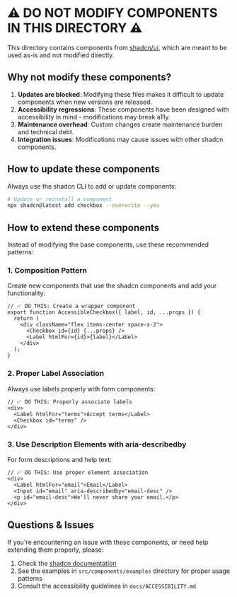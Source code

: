# ⚠️ DO NOT MODIFY COMPONENTS IN THIS DIRECTORY ⚠️

This directory contains components from [shadcn/ui](https://ui.shadcn.com/), which are meant to be used as-is and not modified directly.

## Why not modify these components?

1. **Updates are blocked**: Modifying these files makes it difficult to update components when new versions are released.
2. **Accessibility regressions**: These components have been designed with accessibility in mind - modifications may break a11y.
3. **Maintenance overhead**: Custom changes create maintenance burden and technical debt.
4. **Integration issues**: Modifications may cause issues with other shadcn components.

## How to update these components

Always use the shadcn CLI to add or update components:

```bash
# Update or reinstall a component
npx shadcn@latest add checkbox --overwrite --yes
```

## How to extend these components

Instead of modifying the base components, use these recommended patterns:

### 1. Composition Pattern

Create new components that use the shadcn components and add your functionality:

```tsx
// ✅ DO THIS: Create a wrapper component
export function AccessibleCheckbox({ label, id, ...props }) {
  return (
    <div className="flex items-center space-x-2">
      <Checkbox id={id} {...props} />
      <Label htmlFor={id}>{label}</Label>
    </div>
  );
}
```

### 2. Proper Label Association

Always use labels properly with form components:

```tsx
// ✅ DO THIS: Properly associate labels
<div>
  <Label htmlFor="terms">Accept terms</Label>
  <Checkbox id="terms" />
</div>
```

### 3. Use Description Elements with aria-describedby

For form descriptions and help text:

```tsx
// ✅ DO THIS: Use proper element association
<div>
  <Label htmlFor="email">Email</Label>
  <Input id="email" aria-describedby="email-desc" />
  <p id="email-desc">We'll never share your email.</p>
</div>
```

## Questions & Issues

If you're encountering an issue with these components, or need help extending them properly, please:

1. Check the [shadcn documentation](https://ui.shadcn.com/docs)
2. See the examples in `src/components/examples` directory for proper usage patterns
3. Consult the accessibility guidelines in `docs/ACCESSIBILITY.md`
